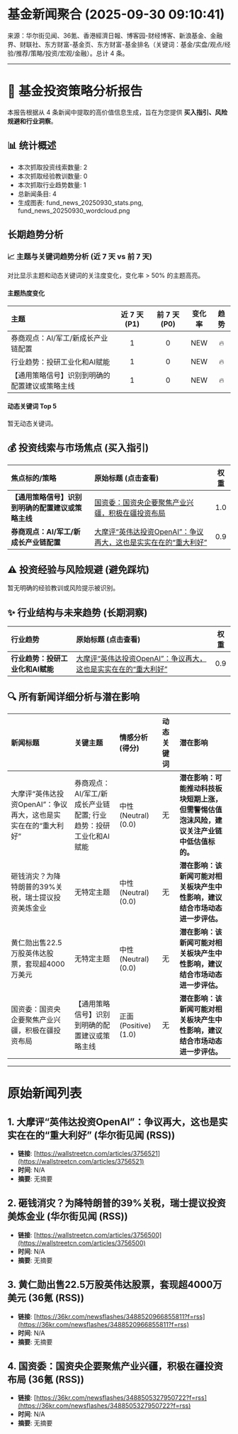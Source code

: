 # 基金新闻聚合 (2025-09-30 09:10:41)

来源：华尔街见闻、36氪、香港經濟日報、博客园-财经博客、新浪基金、金融界、财联社、东方财富-基金页、东方财富-基金排名（关键词：基金/实盘/观点/经验/推荐/策略/投资/宏观/金融）。总计 4 条。

---
# 📰 基金投资策略分析报告

本报告根据从 4 条新闻中提取的高价值信息生成，旨在为您提供 **买入指引、风险规避和行业洞察**。

## 📊 统计概述
- 本次抓取投资线索数量: 2
- 本次抓取经验教训数量: 0
- 本次抓取行业趋势数量: 1
- 总新闻条目: 4
- 生成图表: fund_news_20250930_stats.png, fund_news_20250930_wordcloud.png

## 长期趋势分析

### 📈 主题与关键词趋势分析 (近 7 天 vs 前 7 天)
对比显示主题和动态关键词的关注度变化，变化率 > 50% 的主题高亮。

#### 主题热度变化
| 主题 | 近 7 天 (P1) | 前 7 天 (P0) | 变化率 | 趋势 |
| :--- | :---: | :---: | :---: | :---: |
| 券商观点：AI/军工/新成长产业链配置 | 1 | 0 | NEW | 🔥 |
| 行业趋势：投研工业化和AI赋能 | 1 | 0 | NEW | 🔥 |
| 【通用策略信号】识别到明确的配置建议或策略主线 | 1 | 0 | NEW | 🔥 |

#### 动态关键词 Top 5
暂无动态关键词。

## 💰 投资线索与市场焦点 (买入指引)
| 焦点标的/策略 | 原始标题 (点击查看) | 权重 |
| :--- | :--- | :---: |
| **【通用策略信号】识别到明确的配置建议或策略主线** | [国资委：国资央企要聚焦产业兴疆，积极在疆投资布局](<https://36kr.com/newsflashes/3488505327950722?f=rss>) | 1.0 |
| **券商观点：AI/军工/新成长产业链配置** | [大摩评“英伟达投资OpenAI”：争议再大，这也是实实在在的“重大利好”](<https://wallstreetcn.com/articles/3756521>) | 0.9 |

## ⚠️ 投资经验与风险规避 (避免踩坑)
暂无明确的经验教训或风险提示被识别。

## ✨ 行业结构与未来趋势 (长期洞察)
| 行业趋势 | 原始标题 (点击查看) | 权重 |
| :--- | :--- | :---: |
| **行业趋势：投研工业化和AI赋能** | [大摩评“英伟达投资OpenAI”：争议再大，这也是实实在在的“重大利好”](<https://wallstreetcn.com/articles/3756521>) | 0.9 |

## 🔍 所有新闻详细分析与潜在影响
| 新闻标题 | 关键主题 | 情感分析 (得分) | 动态关键词 | 潜在影响 |
| :--- | :--- | :--- | :--- | :--- |
| 大摩评“英伟达投资OpenAI”：争议再大，这也是实实在在的“重大利好” | 券商观点：AI/军工/新成长产业链配置; 行业趋势：投研工业化和AI赋能 | 中性 (Neutral) (0.0) | 无 | **潜在影响：可能推动科技板块短期上涨，但需警惕估值泡沫风险，建议关注产业链中低估值标的。** |
| 砸钱消灾？为降特朗普的39%关税，瑞士提议投资美炼金业 | 无特定主题 | 中性 (Neutral) (0.0) | 无 | **潜在影响：该新闻可能对相关板块产生中性影响，建议结合市场动态进一步评估。** |
| 黄仁勋出售22.5万股英伟达股票，套现超4000万美元 | 无特定主题 | 中性 (Neutral) (0.0) | 无 | **潜在影响：该新闻可能对相关板块产生中性影响，建议结合市场动态进一步评估。** |
| 国资委：国资央企要聚焦产业兴疆，积极在疆投资布局 | 【通用策略信号】识别到明确的配置建议或策略主线 | 正面 (Positive) (1.0) | 无 | **潜在影响：该新闻可能对相关板块产生中性影响，建议结合市场动态进一步评估。** |

---
# 原始新闻列表

## 1. 大摩评“英伟达投资OpenAI”：争议再大，这也是实实在在的“重大利好” (华尔街见闻 (RSS))
- **链接**: [https://wallstreetcn.com/articles/3756521](https://wallstreetcn.com/articles/3756521)
- **时间**: N/A
- **摘要**: 无摘要

## 2. 砸钱消灾？为降特朗普的39%关税，瑞士提议投资美炼金业 (华尔街见闻 (RSS))
- **链接**: [https://wallstreetcn.com/articles/3756500](https://wallstreetcn.com/articles/3756500)
- **时间**: N/A
- **摘要**: 无摘要

## 3. 黄仁勋出售22.5万股英伟达股票，套现超4000万美元 (36氪 (RSS))
- **链接**: [https://36kr.com/newsflashes/3488520966855811?f=rss](https://36kr.com/newsflashes/3488520966855811?f=rss)
- **时间**: N/A
- **摘要**: 无摘要

## 4. 国资委：国资央企要聚焦产业兴疆，积极在疆投资布局 (36氪 (RSS))
- **链接**: [https://36kr.com/newsflashes/3488505327950722?f=rss](https://36kr.com/newsflashes/3488505327950722?f=rss)
- **时间**: N/A
- **摘要**: 无摘要

